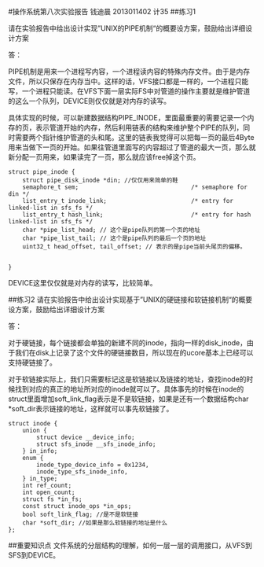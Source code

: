 #操作系统第八次实验报告
钱迪晨 2013011402 计35
##练习1

请在实验报告中给出设计实现”UNIX的PIPE机制“的概要设方案，鼓励给出详细设计方案

答：

PIPE机制是用来一个进程写内容，一个进程读内容的特殊内存文件。由于是内存文件，所以只保存在内存当中。这样的话，VFS接口都是一样的，一个进程只能写，一个进程只能读。在VFS下面一层实际FS中对管道的操作主要就是维护管道的这么一个队列，DEVICE则仅仅就是对内存的读写。

具体实现的时候，可以新建数据结构PIPE_INODE，里面最重要的需要记录一个内存的页，表示管道开始的内存，然后利用链表的结构来维护整个PIPE的队列，同时需要两个指针维护管道的头和尾。这里的链表我觉得可以把每一页的最后4Byte用来当做下一页的开始。如果往管道里面写的内容超过了管道的最大一页，那么就新分配一页用来，如果读完了一页，那么就应该free掉这个页。

	struct pipe_inode {
		struct pipe_disk_inode *din; //仅仅用来简单的鞋
		semaphore_t sem;                                /* semaphore for din */
		list_entry_t inode_link;                        /* entry for linked-list in sfs_fs */
		list_entry_t hash_link;                         /* entry for hash linked-list in sfs_fs */
		char *pipe_list_head; // 这个是pipe队列的第一个页的地址
		char *pipe_list_tail; // 这个是pipe队列的最后一个页的地址
		uint32_t head_offset, tail_offset; // 表示的是pipe当前头尾页的偏移。

		
	}

DEVICE这里仅仅就是对内存的读写，比较简单。

##练习2
请在实验报告中给出设计实现基于”UNIX的硬链接和软链接机制“的概要设方案，鼓励给出详细设计方案

答：

对于硬链接，每个链接都会单独的新建不同的inode，指向一样的disk_inode，由于我们在disk上记录了这个文件的硬链接数目，所以现在的ucore基本上已经可以支持硬链接了。

对于软链接实际上，我们只需要标记这是软链接以及链接的地址，查找inode的时候找到对应的真正的地址所对应的inode就可以了。具体事先的时候在inode的struct里面增加soft_link_flag表示是不是软链接，如果是还有一个数据结构char *soft_dir表示链接的地址，这样就可以事先软链接了。

	struct inode {
	    union {
	        struct device __device_info;
	        struct sfs_inode __sfs_inode_info;
	    } in_info;
	    enum {
	        inode_type_device_info = 0x1234,
	        inode_type_sfs_inode_info,
	    } in_type;
	    int ref_count;
	    int open_count;
	    struct fs *in_fs;
	    const struct inode_ops *in_ops;
	    bool soft_link_flag; //是不是软链接
	    char *soft_dir; //如果是那么软链接的地址是什么
	};

##重要知识点
文件系统的分层结构的理解，如何一层一层的调用接口，从VFS到SFS到DEVICE。